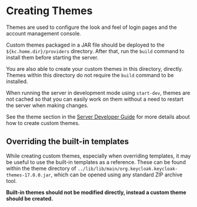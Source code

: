 Creating Themes
===============

Themes are used to configure the look and feel of login pages and the account management console.

Custom themes packaged in a JAR file should be deployed to the `${kc.home.dir}/providers` directory. After that, run
the `build` command to install them before starting the server.

You are also able to create your custom themes in this directory, directly. Themes within this directory do not require
the `build` command to be installed.

When running the server in development mode using `start-dev`, themes are not cached so that you can easily work on them
without a need to restart the server when making changes.

See the theme section in the [Server Developer Guide](https://www.keycloak.org/docs/latest/server_development/#_themes)
for more details about how to create custom themes.

Overriding the built-in templates
---------------------------------

While creating custom themes, especially when overriding templates, it may be useful to use the built-in templates as a
reference. These can be found within the theme directory of `../lib/lib/main/org.keycloak.keycloak-themes-17.0.0.jar`,
which can be opened using any standard ZIP archive tool.

**Built-in themes should not be modified directly, instead a custom theme should be created.**